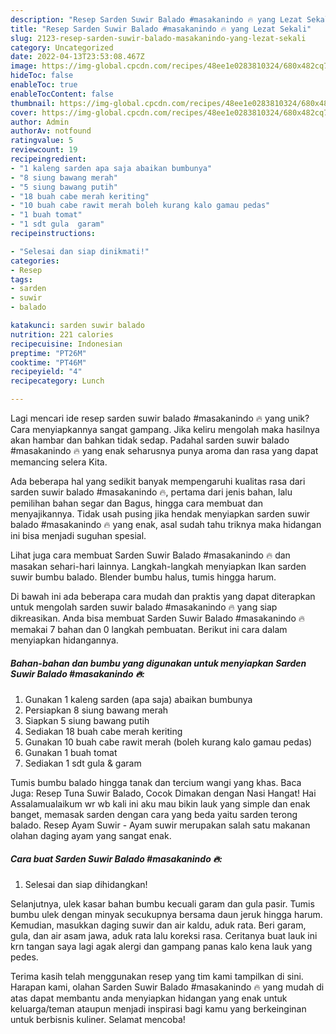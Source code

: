 ```yaml
---
description: "Resep Sarden Suwir Balado #masakanindo 🔥 yang Lezat Sekali"
title: "Resep Sarden Suwir Balado #masakanindo 🔥 yang Lezat Sekali"
slug: 2123-resep-sarden-suwir-balado-masakanindo-yang-lezat-sekali
category: Uncategorized
date: 2022-04-13T23:53:08.467Z
image: https://img-global.cpcdn.com/recipes/48ee1e0283810324/680x482cq70/sarden-suwir-balado-masakanindo-foto-resep-utama.jpg
hideToc: false
enableToc: true
enableTocContent: false
thumbnail: https://img-global.cpcdn.com/recipes/48ee1e0283810324/680x482cq70/sarden-suwir-balado-masakanindo-foto-resep-utama.jpg
cover: https://img-global.cpcdn.com/recipes/48ee1e0283810324/680x482cq70/sarden-suwir-balado-masakanindo-foto-resep-utama.jpg
author: Admin
authorAv: notfound
ratingvalue: 5
reviewcount: 19
recipeingredient:
- "1 kaleng sarden apa saja abaikan bumbunya"
- "8 siung bawang merah"
- "5 siung bawang putih"
- "18 buah cabe merah keriting"
- "10 buah cabe rawit merah boleh kurang kalo gamau pedas"
- "1 buah tomat"
- "1 sdt gula  garam"
recipeinstructions:

- "Selesai dan siap dinikmati!"
categories:
- Resep
tags:
- sarden
- suwir
- balado

katakunci: sarden suwir balado 
nutrition: 221 calories
recipecuisine: Indonesian
preptime: "PT26M"
cooktime: "PT46M"
recipeyield: "4"
recipecategory: Lunch

---
```





Lagi mencari ide resep sarden suwir balado #masakanindo 🔥 yang unik? Cara menyiapkannya sangat gampang. Jika keliru mengolah maka hasilnya akan hambar dan bahkan tidak sedap. Padahal sarden suwir balado #masakanindo 🔥 yang enak seharusnya punya aroma dan rasa yang dapat memancing selera Kita.





Ada beberapa hal yang sedikit banyak mempengaruhi kualitas rasa dari sarden suwir balado #masakanindo 🔥, pertama dari jenis bahan, lalu pemilihan bahan segar dan Bagus, hingga cara membuat dan menyajikannya. Tidak usah pusing jika hendak menyiapkan sarden suwir balado #masakanindo 🔥 yang enak,      asal sudah tahu triknya maka hidangan ini bisa menjadi suguhan spesial.














Lihat juga cara membuat Sarden Suwir Balado #masakanindo 🔥 dan masakan sehari-hari lainnya. Langkah-langkah menyiapkan Ikan sarden suwir bumbu balado. Blender bumbu halus, tumis hingga harum.






Di bawah ini ada beberapa cara mudah dan praktis yang dapat diterapkan untuk mengolah sarden suwir balado #masakanindo 🔥 yang siap dikreasikan. Anda bisa membuat Sarden Suwir Balado #masakanindo 🔥 memakai 7 bahan dan 0 langkah pembuatan. Berikut ini cara dalam menyiapkan hidangannya.

<!--inarticleads1-->

##### Bahan-bahan dan bumbu yang digunakan untuk menyiapkan Sarden Suwir Balado #masakanindo 🔥:

1. Gunakan 1 kaleng sarden (apa saja) abaikan bumbunya
1. Persiapkan 8 siung bawang merah
1. Siapkan 5 siung bawang putih
1. Sediakan 18 buah cabe merah keriting
1. Gunakan 10 buah cabe rawit merah (boleh kurang kalo gamau pedas)
1. Gunakan 1 buah tomat
1. Sediakan 1 sdt gula &amp; garam


Tumis bumbu balado hingga tanak dan tercium wangi yang khas. Baca Juga: Resep Tuna Suwir Balado, Cocok Dimakan dengan Nasi Hangat! Hai Assalamualaikum wr wb kali ini aku mau bikin lauk yang simple dan enak banget, memasak sarden dengan cara yang beda yaitu sarden terong balado. Resep Ayam Suwir - Ayam suwir merupakan salah satu makanan olahan daging ayam yang sangat enak. 

<!--inarticleads2-->

##### Cara buat Sarden Suwir Balado #masakanindo 🔥:


1. Selesai dan siap dihidangkan!

Selanjutnya, ulek kasar bahan bumbu kecuali garam dan gula pasir. Tumis bumbu ulek dengan minyak secukupnya bersama daun jeruk hingga harum. Kemudian, masukkan daging suwir dan air kaldu, aduk rata. Beri garam, gula, dan air asam jawa, aduk rata lalu koreksi rasa. Ceritanya buat lauk ini krn tangan saya lagi agak alergi dan gampang panas kalo kena lauk yang pedes. 

Terima kasih telah menggunakan resep yang tim kami tampilkan di sini. Harapan kami, olahan Sarden Suwir Balado #masakanindo 🔥 yang mudah di atas dapat membantu anda menyiapkan hidangan yang enak untuk keluarga/teman ataupun menjadi inspirasi bagi kamu yang berkeinginan untuk berbisnis kuliner. Selamat mencoba!
